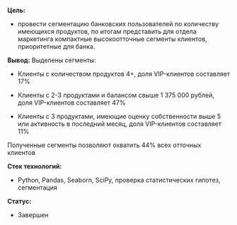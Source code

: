**Цель:**
- провести сегментацию банковских пользователей по количеству имеющихся продуктов, по итогам представить для отдела маркетинга компактные высокоотточные сегменты клиентов, приоритетные для банка.

**Вывод:**
Выделены сегменты:
- Клиенты с количеством продуктов 4+, доля VIP-клиентов составляет 17%

- Клиенты с 2-3 продуктами и балансом свыше 1 375 000 рублей, доля VIP-клиентов составляет 47%

- Клиенты с 3 продуктами, имеющие оценку собственности выше 5 или активность в последний месяц, доля VIP-клиентов составляет 11%

Полученные сегменты позволяют охватить 44% всех отточных клиентов

**Стек технологий:**
- Python, Pandas, Seaborn, SciPy, проверка статистических гипотез, сегментация

**Статус:**
- Завершен

